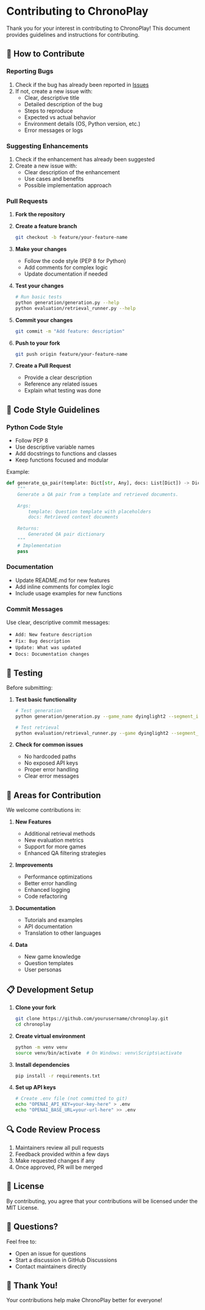 # Contributing to ChronoPlay

Thank you for your interest in contributing to ChronoPlay! This document provides guidelines and instructions for contributing.

## 🤝 How to Contribute

### Reporting Bugs

1. Check if the bug has already been reported in [Issues](https://github.com/yourusername/chronoplay/issues)
2. If not, create a new issue with:
   - Clear, descriptive title
   - Detailed description of the bug
   - Steps to reproduce
   - Expected vs actual behavior
   - Environment details (OS, Python version, etc.)
   - Error messages or logs

### Suggesting Enhancements

1. Check if the enhancement has already been suggested
2. Create a new issue with:
   - Clear description of the enhancement
   - Use cases and benefits
   - Possible implementation approach

### Pull Requests

1. **Fork the repository**
2. **Create a feature branch**
   ```bash
   git checkout -b feature/your-feature-name
   ```

3. **Make your changes**
   - Follow the code style (PEP 8 for Python)
   - Add comments for complex logic
   - Update documentation if needed

4. **Test your changes**
   ```bash
   # Run basic tests
   python generation/generation.py --help
   python evaluation/retrieval_runner.py --help
   ```

5. **Commit your changes**
   ```bash
   git commit -m "Add feature: description"
   ```

6. **Push to your fork**
   ```bash
   git push origin feature/your-feature-name
   ```

7. **Create a Pull Request**
   - Provide a clear description
   - Reference any related issues
   - Explain what testing was done

## 📝 Code Style Guidelines

### Python Code Style

- Follow PEP 8
- Use descriptive variable names
- Add docstrings to functions and classes
- Keep functions focused and modular

Example:
```python
def generate_qa_pair(template: Dict[str, Any], docs: List[Dict]) -> Dict[str, Any]:
    """
    Generate a QA pair from a template and retrieved documents.
    
    Args:
        template: Question template with placeholders
        docs: Retrieved context documents
        
    Returns:
        Generated QA pair dictionary
    """
    # Implementation
    pass
```

### Documentation

- Update README.md for new features
- Add inline comments for complex logic
- Include usage examples for new functions

### Commit Messages

Use clear, descriptive commit messages:
- `Add: New feature description`
- `Fix: Bug description`
- `Update: What was updated`
- `Docs: Documentation changes`

## 🧪 Testing

Before submitting:

1. **Test basic functionality**
   ```bash
   # Test generation
   python generation/generation.py --game_name dyinglight2 --segment_id 1 --help
   
   # Test retrieval
   python evaluation/retrieval_runner.py --game dyinglight2 --segment_id 1 --help
   ```

2. **Check for common issues**
   - No hardcoded paths
   - No exposed API keys
   - Proper error handling
   - Clear error messages

## 🎯 Areas for Contribution

We welcome contributions in:

1. **New Features**
   - Additional retrieval methods
   - New evaluation metrics
   - Support for more games
   - Enhanced QA filtering strategies

2. **Improvements**
   - Performance optimizations
   - Better error handling
   - Enhanced logging
   - Code refactoring

3. **Documentation**
   - Tutorials and examples
   - API documentation
   - Translation to other languages

4. **Data**
   - New game knowledge
   - Question templates
   - User personas

## 📋 Development Setup

1. **Clone your fork**
   ```bash
   git clone https://github.com/yourusername/chronoplay.git
   cd chronoplay
   ```

2. **Create virtual environment**
   ```bash
   python -m venv venv
   source venv/bin/activate  # On Windows: venv\Scripts\activate
   ```

3. **Install dependencies**
   ```bash
   pip install -r requirements.txt
   ```

4. **Set up API keys**
   ```bash
   # Create .env file (not committed to git)
   echo "OPENAI_API_KEY=your-key-here" > .env
   echo "OPENAI_BASE_URL=your-url-here" >> .env
   ```

## 🔍 Code Review Process

1. Maintainers review all pull requests
2. Feedback provided within a few days
3. Make requested changes if any
4. Once approved, PR will be merged

## 📜 License

By contributing, you agree that your contributions will be licensed under the MIT License.

## 💬 Questions?

Feel free to:
- Open an issue for questions
- Start a discussion in GitHub Discussions
- Contact maintainers directly

## 🙏 Thank You!

Your contributions help make ChronoPlay better for everyone!

